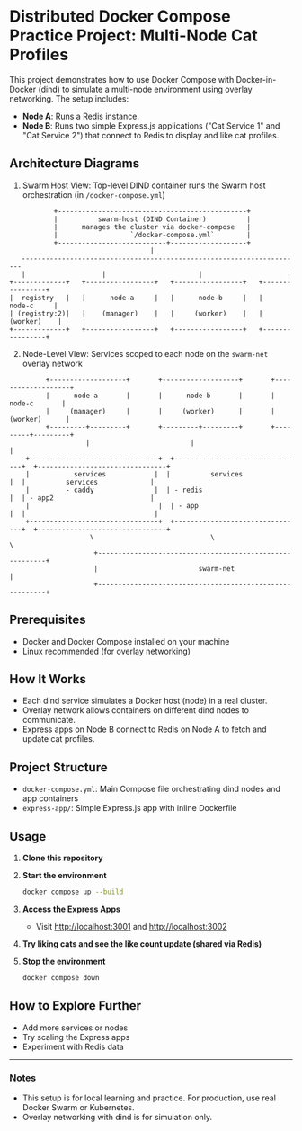 # Distributed Docker Compose Practice Project: Multi-Node Cat Profiles

This project demonstrates how to use Docker Compose with Docker-in-Docker (dind) to simulate a multi-node environment using overlay networking. The setup includes:

- **Node A**: Runs a Redis instance.
- **Node B**: Runs two simple Express.js applications ("Cat Service 1" and "Cat Service 2") that connect to Redis to display and like cat profiles.

## Architecture Diagrams

1) Swarm Host View: Top-level DIND container runs the Swarm host orchestration (in `/docker-compose.yml`)

```
           +-----------------------------------------------+
           |          swarm-host (DIND Container)          |
           |      manages the cluster via docker-compose   |
           |                  `/docker-compose.yml`        |
           +---------------------------+-------------------+
                                   |
   ----------------------------------------------------------------------
   |                   |                       |                     |
+-------------+   +-----------------+   +-----------------+   +----------------+
|  registry   |   |      node-a     |   |      node-b     |   |     node-c     |
| (registry:2)|   |    (manager)    |   |     (worker)    |   |    (worker)    |
+-------------+   +-----------------+   +-----------------+   +----------------+
```

2) Node-Level View: Services scoped to each node on the `swarm-net` overlay network

```
         +-------------------+       +-------------------+       +-------------------+
         |      node-a       |       |      node-b       |       |      node-c       |
         |     (manager)     |       |     (worker)      |       |     (worker)      |
         +---------+---------+       +---------+---------+       +---------+---------+
                   |                         |                         |
    +--------------------------------+  +--------------------------------+  +--------------------------------+
    |           services            |  |          services             |  |          services             |
    |         - caddy               |  | - redis                       |  | - app2                        |
    |                                |  | - app                         |  |                                |
    +--------------------------------+  +--------------------------------+  +--------------------------------+
                    \                             \                             \
                     +---------------------------------------------------------+
                     |                         swarm-net                       |
                     +---------------------------------------------------------+
```

## Prerequisites
- Docker and Docker Compose installed on your machine
- Linux recommended (for overlay networking)

## How It Works
- Each dind service simulates a Docker host (node) in a real cluster.
- Overlay network allows containers on different dind nodes to communicate.
- Express apps on Node B connect to Redis on Node A to fetch and update cat profiles.

## Project Structure
- `docker-compose.yml`: Main Compose file orchestrating dind nodes and app containers
- `express-app/`: Simple Express.js app with inline Dockerfile

## Usage

1. **Clone this repository**

2. **Start the environment**

   ```bash
   docker compose up --build
   ```

3. **Access the Express Apps**
   - Visit [http://localhost:3001](http://localhost:3001) and [http://localhost:3002](http://localhost:3002)

4. **Try liking cats and see the like count update (shared via Redis)**

5. **Stop the environment**
   ```bash
   docker compose down
   ```

## How to Explore Further
- Add more services or nodes
- Try scaling the Express apps
- Experiment with Redis data

---

### Notes
- This setup is for local learning and practice. For production, use real Docker Swarm or Kubernetes.
- Overlay networking with dind is for simulation only.

